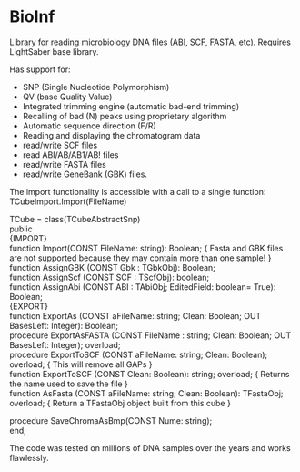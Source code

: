 # BioInf

Library for reading microbiology DNA files (ABI, SCF, FASTA, etc).
Requires LightSaber base library.

Has support for:
 * SNP (Single Nucleotide Polymorphism)
 * QV (base Quality Value)
 * Integrated trimming engine (automatic bad-end trimming)
 * Recalling of bad (N) peaks using proprietary algorithm 
 * Automatic sequence direction (F/R)
 * Reading and displaying the chromatogram data
 * read/write SCF files  
 * read ABI/AB/AB1/AB! files  
 * read/write FASTA files  
 * read/write GeneBank (GBK) files.  
  
The import functionality is accessible with a call to a single function: TCubeImport.Import(FileName)  
  
  TCube = class(TCubeAbstractSnp)    
  public   
   {IMPORT}   
   function  Import(CONST FileName: string): Boolean;                                                         { Fasta and GBK files are not supported because they may contain more than one sample! }  
   function  AssignGBK     (CONST Gbk : TGbkObj): Boolean;  
   function  AssignScf     (CONST SCF : TScfObj): boolean;  
   function  AssignAbi     (CONST ABI : TAbiObj; EditedField: boolean= True): Boolean;                      
   {EXPORT}                           
   function  ExportAs      (CONST aFileName: string; Clean: Boolean; OUT BasesLeft: Integer): Boolean;          
   procedure ExportAsFASTA (CONST FileName : string; Clean: Boolean; OUT BasesLeft: Integer); overload;   
   procedure ExportToSCF   (CONST aFileName: string; Clean: Boolean);            overload;                    { This will remove all GAPs }  
   function  ExportToSCF   (CONST                    Clean: Boolean): string;    overload;                    { Returns the name used to save the file }  
   function  AsFasta       (CONST aFileName: string; Clean: Boolean): TFastaObj; overload;                    { Return a TFastaObj object built from this cube }  
  
   procedure SaveChromaAsBmp(CONST Nume: string);  
 end; 

 The code was tested on millions of DNA samples over the years and works flawlessly. 
